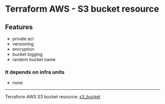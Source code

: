 # Terraform AWS - S3 bucket resource

## Features

- private acl
- versioning
- encryption
- bucket logging
- random bucket name

### It depends on infra units
- none

- - - -

Terraform AWS S3 bucket resource: [s3_bucket](https://registry.terraform.io/providers/hashicorp/aws/latest/docs/resources/s3_bucket)
